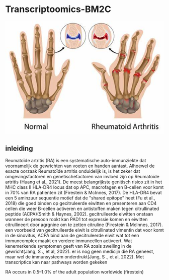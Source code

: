 # Transcriptoomics-BM2C
<p align="center">
  <img src="asset/rheuma.jpg" alt="hoe rheuma eruit ziet" width="600"/>
</p>

## inleiding
Reumatoïde artritis (RA) is een systematische auto-immunziekte dat voornamelijk de gewrichten van voeten en handen aantast. Alhoewel de exacte oorzaak Reumatoïde artritis onduidelijk is, is het zeker dat omgevingsfactoren en genetischefactoren van invloed zijn op Reumatoïde artritis (Huang et al., 2021). De meest belangrijkste genitisch risico zit in het  MHC class II HLA-DR4 locus dat op APC, macrofagen en B-cellen voor komt in 70% van RA patienten zit (Firestein & McInnes, 2017). De HLA-DR4 bevat een 5 aminzuur sequentie motief dat de "shared epitope" heet (Fu et al., 2018) die goed binden op gecitruleerde eiwitten en presenteren aan CD4 cellen die weer B-cellen activeren en antistoffen maken tegen citrullinated peptide (ACPA)(Smith & Haynes, 2002). gecitrulleerde eiwitten onstaan wanneer de presoon rookt kan PAD1 tot expressie komen en eiwitten citrullineert door agrgnine om te zetten citruline (Firestein & McInnes, 2017). een voorbeeld van gecitrulleerde eiwit is citrullinated vimentin dat voor komt in de sinovitus, ACPA bind aan de gecitruleerde eiwit wat tot een immuncomplex maakt en verdere immuncellen activeert. Wat kenemerkende symptomen geeft van RA zoals zwelling in de gewricht(Jang, S ., et al, 2022). er is nog geen medicijn die RA geneest, maar wel de immunsysteem onderdrukt(Jang, S ., et al, 2022). Met transcriptics kan naar pathways worden gekeken

RA occurs in 0.5–1.0% of
 the adult population worldwide (firestein)
